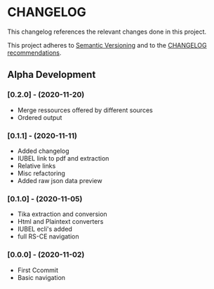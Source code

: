 CHANGELOG
=========

This changelog references the relevant changes done in this project.

This project adheres to [Semantic Versioning](http://semver.org/) 
and to the [CHANGELOG recommendations](http://keepachangelog.com/).
## Alpha Development

### [0.2.0] - (2020-11-20)
- Merge ressources offered by different sources
- Ordered output

### [0.1.1] - (2020-11-11)
- Added changelog
- IUBEL link to pdf and extraction
- Relative links
- Misc refactoring
- Added raw json data preview

### [0.1.0] - (2020-11-05)
- Tika extraction and conversion
- Html and Plaintext converters
- IUBEL ecli's added
- full RS-CE navigation

### [0.0.0] - (2020-11-02)
- First Ccommit
- Basic navigation
